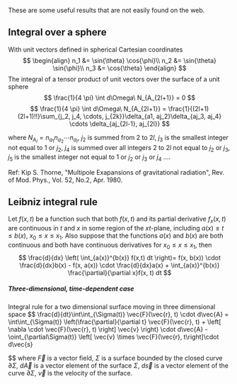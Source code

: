 
These are some useful results that are not easily found on the web. 

## Integral over a sphere 

With unit vectors defined in spherical Cartesian coordinates
$$
\begin{align}
n_1 &= \sin{\theta} \cos{\phi}\\
n_2 &= \sin{\theta} \sin{\phi}\\
n_3 &= \cos{\theta} 
\end{align}
$$
The integral of a tensor product of unit vectors over the surface of a unit sphere
$$
\frac{1}{4 \pi} \int d\Omega\ N_{A_{2l+1}} = 0
$$
$$
\frac{1}{4 \pi} \int d\Omega\ N_{A_{2l+1}} = \frac{1}{(2l+1)(2l+1)!!}\sum_{j_2, j_4, \cdots, j_{2k}}\delta_{a1, aj_2}\delta_{aj_3, aj_4} \cdots \delta_{aj_{2l-1}, aj_{2l}}
$$

where $N_{A_l} = n_{a_1}n_{a_2} \cdots n_{a_l}$, $j_2$ is summed from $2$ to $2l$, $j_3$ is the smallest integer not equal to $1$ or $j_2$, $j_4$ is summed over all integers $2$ to $2l$ not equal to $j_2$ or $j_3$, $j_5$ is the smallest integer not equal to 1 or $j_2$ or $j_3$ or $j_4$ ....

Ref: Kip S. Thorne, "Multipole Exapansions of gravitational radiation", Rev. of Mod. Phys., Vol. 52, No.2, Apr. 1980.

## Leibniz integral rule

Let $f(x, t)$ be a function such that both $f(x, t)$ and its partial derivative $f_x(x,t)$ are continuous in $t$ and $x$ in some region of the $xt$-plane, including $a(x) \leq t \leq b(x)$, $x_0 \leq x \leq x_1$. Also suppose that the functions $a(x)$ and $b(x)$ are both continuous and both have continuous derivatives for $x_0 \leq x \leq x_1$, then
$$
\frac{d}{dx} \left( \int_{a(x)}^{b(x)} f(x,t) dt \right)= f(x, b(x)) \cdot \frac{d}{dx}b(x) - f(x, a(x)) \cdot \frac{d}{dx}a(x) + \int_{a(x)}^{b(x)} \frac{\partial}{\partial x}f(x, t) dt
$$
##### Three-dimensional, time-dependent case
Integral rule for a two dimensional surface moving in three dimensional space
$$
\frac{d}{dt}\int\int_{\Sigma(t)} \vec{F}(\vec{r}, t) \cdot d\vec{A} = \int\int_{\Sigma(t)} \left(\frac{\partial}{\partial t} \vec{F}(\vec{r}, t) + \left[ \nabla \cdot \vec{F}(\vec{r}, t) \right] \vec{v} \right) \cdot d\vec{A} - \oint_{\partial\Sigma(t)} \left[ \vec{v} \times \vec{F}(\vec{r}, t\right]\cdot d\vec{s}

$$
where $\vec{F}$ is a vector field, $\Sigma$ is a surface bounded by the closed curve $\partial \Sigma$, $d\vec{A}$ is a vector element of the surface $\Sigma$, $d\vec{s}$ is a vector element of the curve $\partial \Sigma$, $\vec{v}$ is the velocity of the surface.